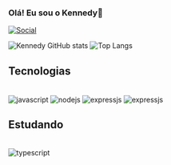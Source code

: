 ### Olá! Eu sou o Kennedy👋

[![Social](https://img.shields.io/badge/LinkedIn-0077B5?style=for-the-badge&logo=linkedin&logoColor=white)](https://www.linkedin.com/in/kennedyemanoel/)

![Kennedy GitHub stats](https://github-readme-stats.vercel.app/api?username=kennedyEmanoel&show_icons=true&theme=transparent)
![Top Langs](https://github-readme-stats.vercel.app/api/top-langs/?username=kennedyEmanoel&layout=compact&theme=transparent)

## Tecnologias 

<div style="display: inline_block"><br/>
  <img align="center" alt="javascript" src="https://img.shields.io/badge/JavaScript-F7DF1E?style=for-the-badge&logo=javascript&logoColor=black" />
  <img align="center" alt="nodejs" src="https://img.shields.io/badge/Node.js-43853D?style=for-the-badge&logo=node.js&logoColor=white" />
  <img align="center" alt="expressjs" src="https://img.shields.io/badge/Express.js-404D59?style=for-the-badge" />
  <img align="center" alt="expressjs" src="https://img.shields.io/badge/C%23-239120?style=for-the-badge&logo=c-sharp&logoColor=white" />
</div>

## Estudando

<div style="display: inline_block"><br/>
  <img align="center" alt="typescript" src="https://img.shields.io/badge/TypeScript-007ACC?style=for-the-badge&logo=typescript&logoColor=white" />
</div>

